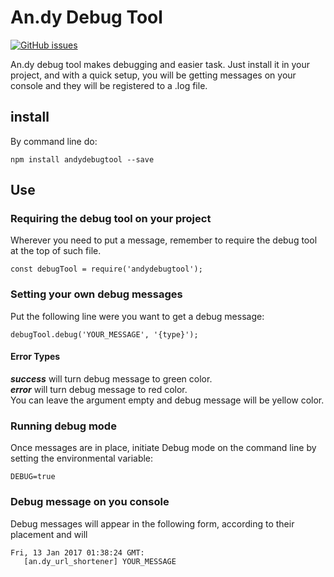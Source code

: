 # **An.dy Debug Tool**

[![GitHub issues](https://img.shields.io/github/release/afrobayofranco/DebugTool.svg?style=plastic)](https://github.com/afrobayofranco/DebugTool/releases)

An.dy debug tool makes debugging and easier task. Just install it in your project, and with a quick setup, you will be getting messages on your console and they will be registered to a .log file.

## install
By command line do:
~~~~
npm install andydebugtool --save
~~~~

## Use
### Requiring the debug tool on your project
Wherever you need to put a message, remember to require the debug tool at the top of such file.
~~~~
const debugTool = require('andydebugtool');
~~~~

### Setting your own debug messages
Put the following line were you want to get a debug message:
~~~~
debugTool.debug('YOUR_MESSAGE', '{type}');
~~~~

#### Error Types
***success*** will turn debug message to green color.  
***error*** will turn debug message to red color.  
You can leave the argument empty and debug message will be yellow color.

### Running debug mode
Once messages are in place, initiate Debug mode on the command line by setting the environmental variable:
~~~~
DEBUG=true
~~~~

### Debug message on you console
Debug messages will appear in the following form, according to their placement and will
~~~~
Fri, 13 Jan 2017 01:38:24 GMT:
   [an.dy_url_shortener] YOUR_MESSAGE
 ~~~~
